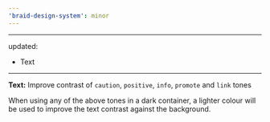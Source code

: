 ```yaml
---
'braid-design-system': minor
---
```


---
updated:
  - Text
---

**Text:** Improve contrast of `caution`, `positive`, `info`, `promote` and `link` tones

When using any of the above tones in a dark container, a lighter colour will be used to improve the text contrast against the background.
